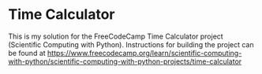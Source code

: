 # Time Calculator

This is my solution for the FreeCodeCamp Time Calculator project (Scientific Computing with Python). Instructions for building the project can be found at https://www.freecodecamp.org/learn/scientific-computing-with-python/scientific-computing-with-python-projects/time-calculator